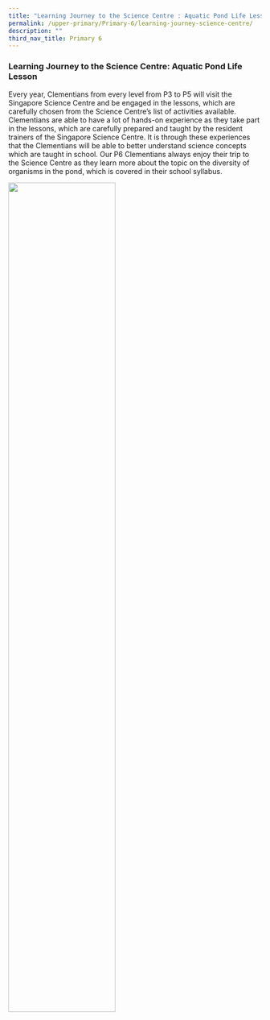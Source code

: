 ```yaml
---
title: "Learning Journey to the Science Centre : Aquatic Pond Life Lesson"
permalink: /upper-primary/Primary-6/learning-journey-science-centre/
description: ""
third_nav_title: Primary 6
---
```

### Learning Journey to the Science Centre: Aquatic Pond Life Lesson
Every year, Clementians from every level from P3 to P5 will visit the Singapore Science Centre and be engaged in the lessons, which are carefully chosen from the Science Centre’s list of activities available. Clementians are able to have a lot of hands-on experience as they take part in the lessons, which are carefully prepared and taught by the resident trainers of the Singapore Science Centre. It is through these experiences that the Clementians will be able to better understand science concepts which are taught in school. Our P6 Clementians always enjoy their trip to the Science Centre as they learn more about the topic on the diversity of organisms in the pond, which is covered in their school syllabus.

<img src="/images/LEARNING%20JOURNEY%20TO%20THE%20SCIENCE%20CENTRE%20AQUATIC%20POND%20LIFE%20LESSON.gif" 
     style="width:65%">